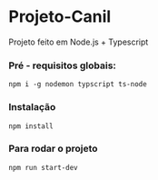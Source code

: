 # Projeto-Canil
Projeto feito em Node.js + Typescript

### Pré - requisitos globais:
`npm i -g nodemon typscript ts-node`

### Instalação
`npm install`

### Para rodar o projeto
`npm run start-dev`


